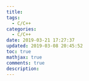 ```yaml
---
title: 
tags:
  - C/C++
categories:
  - C/C++
date: 2019-03-21 17:27:37
updated: 2019-03-08 20:45:52
toc: true
mathjax: true
comments: true
description: 
---
```

